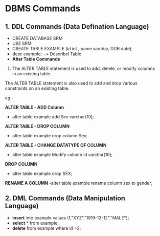 # DBMS Commands

## 1.  DDL Commands (Data Defination Language)

- CREATE DATABASE SRM
- USE SRM
- CREATE TABLE EXAMPLE (id int , name varchar, DOB date);
- desc example; --> Describel Table 
-  **Alter Table Commands**
1.  The ALTER TABLE statement is used to add, delete, or modify columns in an existing table.

The ALTER TABLE statement is also used to add and drop various constraints on an existing table.

eg - 

**ALTER TABLE - ADD Column**
- alter table example add Sex varchar(10);

**ALTER TABLE - DROP COLUMN**
-  alter table example drop column Sex;

**ALTER TABLE - CHANGE DATATYPE OF COLUMN**
- alter table example Modify column id varchar(10);

**DROP COLUMN**
- alter table example drop SEX;
  
**RENAME A COLUMN**
-alter table example rename column sex to gender;

## 2. DML Commands (Data Manipulation Language)
   
- **insert** into example values (1,"XYZ","1919-12-12","MALE");
-  **select** * from example;
-  **delete** from example where id =2;


